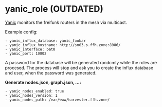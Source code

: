 # yanic_role (OUTDATED)

[Yanic](https://github.com/FreifunkBremen/yanic)
monitors the freifunk routers in the mesh via multicast.

Example config:

    - yanic_influx_database: yanic_foobar
    - yanic_influx_hostname: http://sn03.s.ffh.zone:8086/
    - yanic_interface: bat0
    - yanic_port: 10002

A password for the database will be generated randomly while
the roles are procesed. The process will stop and ask you to
create the influx database and user, when the password was
generated.


**Generate nodes.json, graph.json, ...:**

    - yanic_nodes_enabled: true
    - yanic_nodes_version: 1
    - yanic_nodes_path: /var/www/harvester.ffh.zone/
